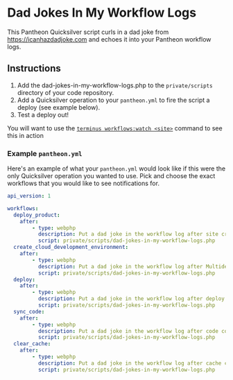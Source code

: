 # Dad Jokes In My Workflow Logs #

This Pantheon Quicksilver script curls in a dad joke from https://icanhazdadjoke.com and echoes it into your Pantheon workflow logs.  

## Instructions ##

1. Add the dad-jokes-in-my-workflow-logs.php to the `private/scripts` directory of your code repository.
2. Add a Quicksilver operation to your `pantheon.yml` to fire the script a deploy (see example below).
3. Test a deploy out!

You will want to use the [`terminus workflows:watch <site>`](https://pantheon.io/docs/terminus/commands/) command to see this in action

### Example `pantheon.yml` ###

Here's an example of what your `pantheon.yml` would look like if this were the only Quicksilver operation you wanted to use.  Pick and choose the exact workflows that you would like to see notifications for.

```yaml
api_version: 1

workflows:
  deploy_product:
    after:
        - type: webphp
          description: Put a dad joke in the workflow log after site creation
          script: private/scripts/dad-jokes-in-my-workflow-logs.php
  create_cloud_development_environment:
    after: 
        - type: webphp
          description: Put a dad joke in the workflow log after Multidev creation
          script: private/scripts/dad-jokes-in-my-workflow-logs.php
  deploy:
    after:
        - type: webphp
          description: Put a dad joke in the workflow log after deploy
          script: private/scripts/dad-jokes-in-my-workflow-logs.php
  sync_code:
    after:
        - type: webphp
          description: Put a dad joke in the workflow log after code commit
          script: private/scripts/dad-jokes-in-my-workflow-logs.php
  clear_cache:
    after:
        - type: webphp
          description: Put a dad joke in the workflow log after cache clear
          script: private/scripts/dad-jokes-in-my-workflow-logs.php
```
